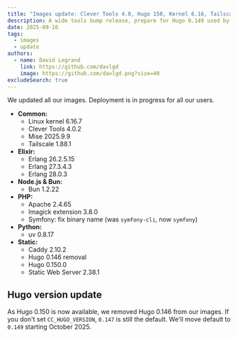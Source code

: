 ```yaml
---
title: "Images update: Clever Tools 4.0, Hugo 150, Kernel 6.16, Tailscale 1.88"
description: A wide tools bump release, prepare for Hugo 0.149 used by default
date: 2025-09-16
tags:
  - images
  - update
authors:
  - name: David Legrand
    link: https://github.com/davlgd
    image: https://github.com/davlgd.png?size=40
excludeSearch: true
---
```


We updated all our images. Deployment is in progress for all our users.

* **Common:**
  * Linux kernel 6.16.7
  * Clever Tools 4.0.2
  * Mise 2025.9.9
  * Tailscale 1.88.1
* **Elixir:**
  * Erlang 26.2.5.15
  * Erlang 27.3.4.3
  * Erlang 28.0.3
* **Node.js & Bun:**
  * Bun 1.2.22
* **PHP:**
  * Apache 2.4.65
  * Imagick extension 3.8.0
  * Symfony: fix binary name (was `symfony-cli`, now `symfony`)
* **Python:**
  * uv 0.8.17
* **Static:**
  * Caddy 2.10.2
  * Hugo 0.146 removal
  * Hugo 0.150.0
  * Static Web Server 2.38.1

## Hugo version update

As Hugo 0.150 is now available, we removed Hugo 0.146 from our images. If you don't set `CC_HUGO_VERSION`, `0.147` is still the default. We'll move default to `0.149` starting October 2025.
